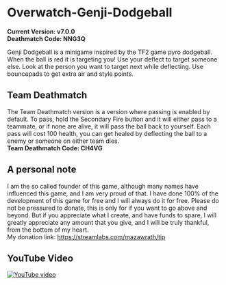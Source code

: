 # Overwatch-Genji-Dodgeball
**Current Version: v7.0.0**  
**Deathmatch Code: NNG3Q**  

Genji Dodgeball is a minigame inspired by the TF2 game pyro dodgeball.
When the ball is red it is targeting you! Use your deflect to target someone else. Look at the person you want to target next while deflecting. Use bouncepads to get extra air and style points.

## Team Deathmatch  
The Team Deathmatch version is a version where passing is enabled by default. To pass, hold the Secondary Fire button and it will either pass to a teammate, or if none are alive, it will pass the ball back to yourself. Each pass will cost 100 health, you can get healed by deflecting the ball to a enemy or someone on either team dies.  
**Team Deathmatch Code: CH4VG**  

## A personal note
I am the so called founder of this game, although many names have influenced this game, and I am very proud of that.
I have done 100% of the development of this game for free and I will always do it for free. Please do not be pressured to donate, this is only for if you want to go above and beyond. But if you appreciate what I create, and have funds to spare, I will greatly appreciate any amount that you give, and I will be truly thankful, from the bottom of my heart.  
My donation link: https://streamlabs.com/mazawrath/tip

## YouTube Video
[![YouTube video](http://img.youtube.com/vi/mQmDIZGKKR8/0.jpg)](http://www.youtube.com/watch?v=mQmDIZGKKR8)
